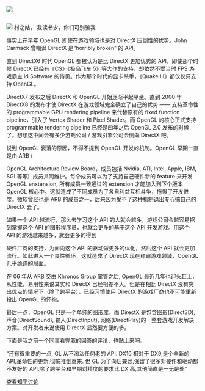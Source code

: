 ![](http://p1.zhimg.com/81/85/8185d60cc48385e3ab76f4d7951af72d.jpg)

##

![](http://p2.zhimg.com/41/ac/41ac1b02b_is.jpg) 村之姑， 我读书少，你们可别骗我

事实上在早年 OpenGL 即使在游戏领域也是对 DirectX 压倒性的优势。John Carmack 曾嘲讽 DirectX 是“horribly
broken” 的 API。

直到 DirectX6 时代 OpenGL 都被认为是比 DirectX 更加优秀的 API，即使那个时候 DirectX 已经有《CS》《极品飞车
5》等大作的支持，却依然不受当时 FPS 游戏霸主 id Software 的待见。作为那个时代的显卡杀手，《Quake III》都仅仅只支持
OpenGL。

DirectX7 发布之后 DirectX 和 OpenGL 开始逐渐平起平坐。直到 2000 年 DirectX8 的发布才使 DirectX
在游戏领域完全确立了自己的优势 —— 支持革命性的 programmable GPU rendering pipeline 来代替原有的 fixed
function pipeline，引入了 Vertex Shader 和 Pixel Shader。而 OpenGL 的核心正式支持
programmable rendering pipeline 已经是四年之后 OpenGL 2.0 发布的时候了。想想这中间会有多少游戏公司 /
游戏引擎公司会倒向 DirectX 吧。

说到 OpenGL 衰落的原因，不得不提到 OpenGL 开发的机制。OpenGL 早期一直是由 ARB (

OpenGL Architecture Review Board，成员包括 Nvidia, ATI, Intel, Apple, IBM, SGI
等等）成员共同维护。每个成员可以为了支持自己硬件新的 feature 来开发 OpenGL enxtension, 所有成员一致通过的 extension
才能加入到下个版本 OpenGL 核心中。这就造成了不同成员为了各自利益互相斗争，拖慢了开发进度。微软曾经也是 ARB
的成员之一，后来因为受不了这种机制退出专心搞自己的 DirectX 去了。

如果一个 API 越流行，那么去学习这个 API 的人就会越多，游戏公司会越容易招到掌握这个 API 的图形程序员，也就会更多的基于这个 API
开发游戏。用这个 API 的游戏越来越多，就会更多的得到

硬件厂商的支持，为面向这个 API 的驱动做更多的优化，然后这个 API 就会更加流行。如此进入一个良性循环，这就造成了 DirectX
现在称霸游戏领域，OpenGL 几乎绝迹的局面。

在 06 年从 ARB 交由 Khronos Group 掌管之后, OpenGL 最近几年也迎头赶上，从性能，易用性来说其实和 DirectX
已经相差不大。但是在相比 DirectX 没有突出优点的情况下（除了跨平台），已经习惯使用 DirectX 的游戏厂商也不可能重新投出 OpenGL
的怀抱。

最后一点，OpenGL 只是一个单纯的图形库，而 DirectX 是包含图形(Direct3D), 声音(DirectSound),
输入(DirectInput), 网络(DirectPlay)的一整套游戏开发解决方案。对开发者来说使用 DirectX 显然要方便的多。

下面是我之前一个同事看完我的回答的评论，也贴上来吧。

“还有很重要的一点, GL 从不淘汰任何老的 API. DX10 相对于 DX9,是个全新的 API,革命性的更新,彻底推倒重来. 但 GL
为了向后兼容,保留了很多对硬件和驱动都不友好的 API.除了跨平台和早期对精度的要求比 DX 高,其他简直是一无是处”

[查看知乎讨论](http://www.zhihu.com/question/23241456)

